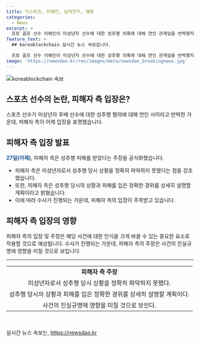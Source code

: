 ```yaml
---
title: 키스마크, 이해인, 남자친구, 해명
categories:
  - News
excerpt: >
  프로 골프 선수 이해인이 미성년자 선수에 대한 성추행 의혹에 대해 연인 관계임을 반박했지만, 피해자 측은 이를 부인하며 입장을 밝혔습니다. 관련 내용은 [링크]에서 확인할 수 있습니다.
feature_text: >
  ## koreablockchain 실시간 뉴스 속보입니다.

  프로 골프 선수 이해인이 미성년자 선수에 대한 성추행 의혹에 대해 연인 관계임을 반박했지만, 피해자 측은 이를 부인하며 입장을 밝혔습니다. 관련 내용은 [링크]에서 확인할 수 있습니다.
image: 'https://newsdao.kr/res/images/meta/newsdao_breakingnews.jpg'
---
```


<p><img src="https://newsdao.kr/res/images/meta/newsdao_breakingnews.jpg" alt="koreablockchain 속보" /></p>

<h2 data-ke-size="size26">스포츠 선수의 논란, 피해자 측 입장은?</h2>

<p data-ke-size="size16">스포츠 선수가 미성년자 후배 선수에 대한 성추행 혐의에 대해 연인 사이라고 반박한 가운데, 피해자 측이 어제 입장을 표명했습니다.</p>

<h2 data-ke-size="size26">피해자 측 입장 발표</h2>

<p data-ke-size="size16"><b><span style="color: #1a5490;">27일(어제)</span></b>, 피해자 측은 성추행 피해를 받았다는 주장을 공식화했습니다. </p>

<ul>
  <li>피해자 측은 미성년자로서 성추행 당시 상황을 정확히 파악하지 못했다는 점을 강조했습니다.</li>
  <li>또한, 피해자 측은 성추행 당시의 상황과 피해를 입은 정확한 경위를 상세히 설명할 계획이라고 밝혔습니다.</li>
  <li>이에 따라 수사가 진행되는 가운데, 피해자 측의 입장이 주목받고 있습니다.</li>
</ul>

<h2 data-ke-size="size26">피해자 측 입장의 영향</h2>

<p data-ke-size="size16">피해자 측의 입장 및 주장은 해당 사건에 대한 인식을 크게 바꿀 수 있는 중요한 요소로 작용할 것으로 예상됩니다. 수사가 진행되는 가운데, 피해자 측의 주장은 사건의 진실규명에 영향을 미칠 것으로 보입니다.</p>

<hr>

<table>
<tbody>
<tr>
<td style="text-align: center; height: 17px;"><b>피해자 측 주장</b></td>
</tr>
<tr>
<td style="text-align: center; height: 17px;">미성년자로서 성추행 당시 상황을 정확히 파악하지 못했다.</td>
</tr>
<tr>
<td style="text-align: center; height: 17px;">성추행 당시의 상황과 피해를 입은 정확한 경위를 상세히 설명할 계획이다.</td>
</tr>
<tr>
<td style="text-align: center; height: 17px;">사건의 진실규명에 영향을 미칠 것으로 보인다.</td>
</tr>
</tbody>
</table>

<p data-ke-size="size16">&nbsp;</p>
실시간 뉴스 속보는, <a href="https://newsdao.kr" rel="dofollow">https://newsdao.kr</a>


